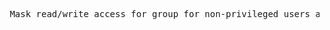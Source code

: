 <pre> Mask read/write access for group for non-privileged users and other permissions and make these changes persistent </pre>